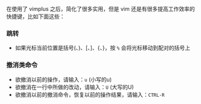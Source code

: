 在使用了 vimplus 之后，简化了很多实用，但是 vim 还是有很多提高工作效率的快捷键，比如下面这些：

### 跳转
- 如果光标当前位置是括号(、)、[、]、{、}，按 `%` 会将光标移动到配对的括号上

### 撤消类命令

- 欲撤消以前的操作，请输入：`u` (小写的u)
- 欲撤消在一行中所做的改动，请输入：`U` (大写的U)
- 欲撤消以前的撤消命令，恢复以前的操作结果，请输入：`CTRL-R`
